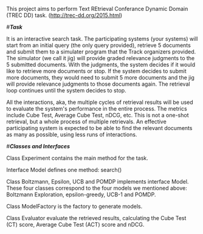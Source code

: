 This project aims to perform Text REtrieval Conferance Dynamic Domain (TREC DD) task. (http://trec-dd.org/2015.html)

#**_Task_**

It is an interactive search task. The participating systems (your systems) will start from an initial query (the only query provided), retrieve 5 documents and submit them to a simulater program that the Track organizers provided. The simulator (we call it jig) will provide graded relevance judgments to the 5 submitted documents. With the judgments, the system decides if it would like to retrieve more documents or stop. If the system decides to submit more documents, they would need to submit 5 more documents and the jig will provide relevance judgments to those documents again. The retrieval loop continues until the system decides to stop. 

All the interactions, aka, the multiple cycles of retrieval results will be used to evaluate the system's performance in the entire process. The metrics include Cube Test, Average Cube Test, nDCG, etc. This is not a one-shot retrieval, but a whole process of multiple retrievals. An effective participating system is expected to be able to find the relevant documents as many as possible, using less runs of interactions.

#**_Classes and Interfaces_**

Class Experiment contains the main method for the task.

Interface Model defines one method: search()

Class Boltzmann, Epsilon, UCB and POMDP implements interface Model. These four classes correspond to the four models we mentioned above: Boltzmann Exploration, epsilon-greedy, UCB-1 and POMDP.

Class ModelFactory is the factory to generate models. 

Class Evaluator evaluate the retrieved results, calculating the Cube Test (CT) score, Average Cube Test (ACT) score and nDCG.  

